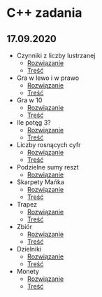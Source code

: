 # C++ zadania
## 17.09.2020
* Czynniki z liczby lustrzanej
  * [Rozwiązanie](17.09.2020/Czynniki_z_liczby_lustrzanej/cpl.cpp)
  * [Treść](17.09.2020/Czynniki_z_liczby_lustrzanej/cpl.pdf)
* Gra w lewo i w prawo
  * [Rozwiązanie](17.09.2020/Gra_w_lewo_i_w_prawo/gpl.cpp)
  * [Treść](17.09.2020/Gra_w_lewo_i_w_prawo/gpl.pdf)
* Gra w 10
  * [Rozwiązanie](17.09.2020/Gra_w_10/gwd.cpp)
  * [Treść](17.09.2020/Gra_w_10/gwd.pdf)
* Ile potęg 3?
  * [Rozwiązanie](17.09.2020/Ile_potęg_3/ilt.cpp)
  * [Treść](17.09.2020/Ile_potęg_3/ilt.pdf)
* Liczby rosnących cyfr
  * [Rozwiązanie](17.09.2020/Liczby_rosnących_cyfr/lrc.cpp)
  * [Treść](17.09.2020/Liczby_rosnących_cyfr/lrc.pdf)
* Podzielne sumy reszt
  * [Rozwiązanie](17.09.2020/Podzielne_sumy_reszt/psr.cpp)
* Skarpety Mańka
  * [Rozwiązanie](17.09.2020/Skarpety_Mańka/sma.cpp)
  * [Treść](17.09.2020/Skarpety_Mańka/sma.pdf)
* Trapez
  * [Rozwiązanie](17.09.2020/Trapez/tra.cpp)
  * [Treść](17.09.2020/Trapez/tra.pdf)
* Zbiór
  * [Rozwiązanie](17.09.2020/Zbiór/zbi.cpp)
  * [Treść](17.09.2020/Zbiór/zbi.pdf)
* Dzielniki
  * [Rozwiązanie](17.09.2020/Dzielniki/dzie.cpp)
  * [Treść](17.09.2020/Dzielniki/dzie.pdf)
* Monety
  * [Rozwiązanie](17.09.2020/Monety/mon.cpp)
  * [Treść](17.09.2020/Monety/mon.pdf)
